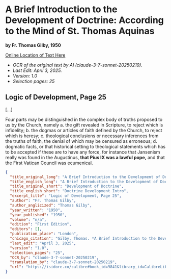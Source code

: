 # A Brief Introduction to the Development of Doctrine: According to the Mind of St. Thomas Aquinas

**by Fr. Thomas Gilby, 1950**

[Online Location of Text Here](https://isidore.co/calibre#book_id=9841&library_id=CalibreLibrary&panel=book_details)

- *OCR of the original text by AI (claude-3-7-sonnet-20250219).*
- *Last Edit: April 3, 2025.*
- *Version: 1.0*
- *Selection pages: 25*

## Logic of Development, Page 25

[...]

Four parts may be distinguished in the complex body of truths proposed to us by the Church, namely a. the gift revealed in Scripture, to reject which is infidelity; b. the dogmas or articles of faith defined by the Church, to reject which is heresy; c. theological conclusions or necessary inferences from the truths of faith, the denial of which may be censured as erroneous; d. dogmatic facts, or that historical setting to theological statements which has to be accepted if these are to have any force, for instance that Jansenism really was found in the Augustinus, **that Pius IX was a lawful pope,** and that the First Vatican Council was ecumenical.

```json
{
  "title_original_long": "A Brief Introduction to the Development of Doctrine: According to the Mind of St. Thomas Aquinas",
  "title_english_long": "A Brief Introduction to the Development of Doctrine: According to the Mind of St. Thomas Aquinas",
  "title_original_short": "Development of Doctrine",
  "title_english_short": "Doctrine Development Intro",
  "excerpt_title": "Logic of Development, Page 25",
  "author": "Fr. Thomas Gilby",
  "author_anglicized": "Thomas Gilby",
  "year_written": "1950",
  "year_published": "1950",
  "volume": "n/a",
  "edition": "First Edition",
  "editors": [],
  "publication_place": "London",
  "chicago_citation": "Gilby, Thomas. *A Brief Introduction to the Development of Doctrine: According to the Mind of St. Thomas Aquinas*. London: Scholastic Answers Press, 1950.",
  "last_edit": "April 3, 2025",
  "version": "1.0",
  "selection_pages": "25",
  "OCR_by": "claude-3-7-sonnet-20250219",
  "translation_by": "claude-3-7-sonnet-20250219",
  "url": "https://isidore.co/calibre#book_id=9841&library_id=CalibreLibrary&panel=book_details"
}
```
